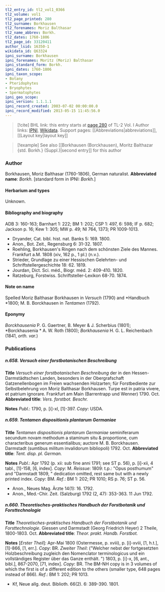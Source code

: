 ```yaml
---
tl2_entry_id: tl2_vol1_0366
tl2_volume: vol1
tl2_page_printed: 280
tl2_surname: Borkhausen
tl2_forenames: Moriz Balthasar
tl2_name_abbrev: Borkh.
tl2_dates: 1760-1806
tl2_page_id: 33120411
author_lsid: 16350-1
wikidata_id: Q63324
ipni_surname: Borkhausen
ipni_forenames: Moritz (Moriz) Balthasar
ipni_standard_form: Borkh.
ipni_dates: 1760-1806
ipni_taxon_scope: 
- Botany
- Pteridophytes
- Bryophytes
- Spermatophytes
ipni_geo_scope: 
ipni_version: 1.1.1.1
ipni_record_created: 2003-07-02 00:00:00.0
ipni_record_modified: 2013-05-15 11:45:56.0
---
```


> [!cite] BHL link: this entry starts at [page 280](https://www.biodiversitylibrary.org/page/33120411) of TL-2 Vol. I
> Author links: [IPNI](https://www.ipni.org/a/16350-1), [Wikidata](https://www.wikidata.org/wiki/Q63324). Support pages: [[Abbreviations|abbreviations]], [[Layout key|layout key]]

> [!example] See also [[Borkhausen (Borckhausen), Moritz Balthazar {std. Borkh.} (Suppl.)|second entry]] for this author

### Author

Borkhausen, Moriz Balthasar (1760-1806), German naturalist. 
**Abbreviated name**: *Borkh.* \[standard form in IPNI: *Borkh.*\]

#### Herbarium and types

Unknown.

#### Bibliography and biography

ADB 3: 160-163; Barnhart 1: 222; BM 1: 202; CSP 1: 497, 6: 598; IF p. 682; Jackson p. 16; Kew 1: 305; MW p. 49; NI 764, 1373; PR 1009-1013.
- Dryander, Cat. bibl. hist. nat. Banks 5: 169. 1800.
- Anon., Bot. Zeit., Regensburg 6: 31-32. 1807.
- Roehling, Borkhausen's Ringen nach dem schönsten Ziele des Mannes. Frankfurt a.M. 1808 (xiv, 162 p., 1 pl.) (n.v.).
- Strieder, Grundlage zu einer Hessischen Gelehrten- und Schriftstellergeschichte 18: 62. 1819.
- Jourdan, Dict. Sci. méd., Biogr. méd. 2: 409-410. 1820.
- Ratzeburg, Forstwiss. Schriftsteller-Lexikon 68-70. 1874.

#### Note on name

Spelled Moriz Balthasar Borkhausen in *Versuch* (1790) and *Handbuch *1800; M. B. Borckhausen in *Tentamen* (1792).

#### Eponymy

*Borckhausenia* P. G. Gaertner, B. Meyer & J. Scherbius (1801); *Borckhausenia * A. W. Roth (1800); *Borkhausenia* H. G. L. Reichenbach (1841, *orth. var.*)

### Publications

##### n.658. Versuch einer forstbotanischen Beschreibung

**Title**
*Versuch einer forstbotanischen Beschreibung* der in den Hessen-Darmstädtschen Landen, besonders in der Obergrafschaft Gatzenellenbogen im Freien wachsenden Holzarten; für Forstbediente zur Selbstbelehrung von Moriz Balthasar Borkhausen. Turpe est in patria vivere, et patrium ignorare. Frankfurt am Main (Barrentrapp und Wenner) 1790. Oct.
**Abbreviated title**: *Vers. forstbot. Beschr.*

**Notes**
*Publ*.: 1790, p. \[i\]-xl, \[1\]-397. *Copy*: USDA.

##### n.659. Tentamen dispositionis plantarum Germaniae

**Title**
*Tentamen dispositionis plantarum Germaniae* seminiferarum secundum novam methodum a staminum situ & proportione, cum characteribus generum essentialibus; auctore M. B. Borckhausen. Darmstadt (sumtibus militum invalidorum bibliopoli) 1792. Oct.
**Abbreviated title**: *Tent. disp. pl. German.*

**Notes**
*Publ*.: Apr 1792 (p. xii: sub fine anni 1791; see ST p. 56), p. \[i\]-xii, 4 tabl., \[1\]-158, \[6, index\]. *Copy*: M.
*Reissue*: 1809: t.p.: "Opus posthumum" and "Darmstadt 1809, " dedication omitted, rest same but with a newly printed index. *Copy*: BM.
*Ref*.: BM 1: 202; PR 1010; RS p. 76; ST p. 56.
- Anon., Neues Mag. Ärzte 14(1): 16. 1792.
- Anon., Med.-Chir. Zeit. (Salzburg) 1792 (2, 47): 353-363. 11 Jun 1792.

##### n.660. Theoretisches-praktisches Handbuch der Forstbotanik und Forsttechnologie

**Title**
*Theoretisches-praktisches Handbuch der Forstbotanik und Forsttechnologie*. Giessen und Darmstadt (Georg Friedrich Heyer) 2 Theile, 1800-1803. Oct.
**Abbreviated title**: *Theor. prakt. Handb. Forstbot.*

**Notes**
\[*Erster Theil*\]: Apr-Mai 1800 (Ostermesse, p. xviii), p. \[i\]-xviii, \[1, h.t.\], \[1\]-866, \[1, err.\]. *Copy*: BR.
*Zweiter Theil*: ("Welcher nebst der fortgesetzten Holzbeschreibung zugleich den Nomenclator terminologicus und ein vollständiges Register über das Ganze enthält. ") 1803, p. \[i\]-x, \[6, ant., bibl.\], 867-2070, \[71, index\]. *Copy*: BR.
The BM-NH copy is in 3 volumes of which the first is of a different edition to the others (smaller type, 648 pages instead of 866).
*Ref*.: BM 1: 202; PR 1013.
- Kf, Neue allg. deut. Biblioth. 66(2). 6: 389-390. 1801.

